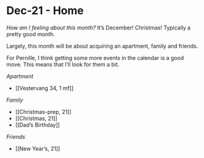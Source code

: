 # Dec-21 - Home
*How am I feeling about this month?*
It’s December! Christmas! Typically a pretty good month.

Largely, this month will be about acquiring an apartment, family and friends.

For Pernille, I think getting some more events in the calendar is a good move. This means that I’ll look for them a bit.

*Apartment*
* [[Vestervang 34, 1 mf]]

*Family*
* [[Christmas-prep, 21]]
* [[Christmas, 21]]
* [[Dad’s Birthday]]

*Friends*
* [[New Year’s, 21]]

<!-- {BearID:F33C8075-6FFE-4846-AD98-B7F426AA8E22-32465-00000111106987B9} -->
